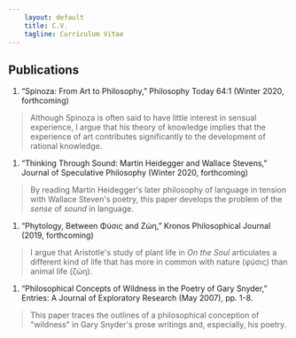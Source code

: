 ```yaml
---
    layout: default
    title: C.V.
    tagline: Curriculum Vitae
---
```


## Publications
1. “Spinoza: From Art to Philosophy,” Philosophy Today 64:1 (Winter 2020, forthcoming)

>Although Spinoza is often said to have little interest in sensual experience, I argue that his theory of knowledge implies that the experience of art contributes significantly to the development of rational knowledge.

1. “Thinking Through Sound: Martin Heidegger and Wallace Stevens,” Journal of Speculative Philosophy (Winter 2020, forthcoming)

>By reading Martin Heidegger's later philosophy of language in tension with Wallace Steven's poetry, this paper develops the problem of the *sense* of *sound* in language.

1. “Phytology, Between Φύσις and Ζώη,” Kronos Philosophical Journal (2019, forthcoming)

>I argue that Aristotle's study of plant life in *On the Soul* articulates a different kind of life that has more in common with nature (φύσις) than animal life (ζώη).

1. “Philosophical Concepts of Wildness in the Poetry of Gary Snyder,” Entries: A Journal of Exploratory Research (May 2007), pp. 1-8.

>This paper traces the outlines of a philosophical conception of "wildness" in Gary Snyder's prose writings and, especially, his poetry.

